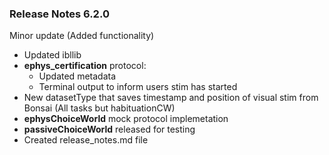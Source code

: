 ### Release Notes 6.2.0
Minor update (Added functionality)
-   Updated ibllib
-   **ephys_certification** protocol:
    -   Updated metadata
    -   Terminal output to inform users stim has started
-   New datasetType that saves timestamp and position of visual stim from Bonsai (All tasks but habituationCW)
-   **ephysChoiceWorld** mock protocol implemetation
-   **passiveChoiceWorld** released for testing
-   Created release_notes.md file